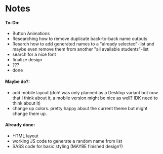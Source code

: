 # Notes

#### To-Do:

-   Button Animations
-   Researching how to remove duplicate back-to-back name outputs
-   Resarch how to add generated names to a "already selected"-list and maybe even remove them from another "all available students"-list
-   search for a nice font
-   finalize design
-   ???
-   done

#### Maybe do?:

-   add mobile layout (doh! was only planned as a Desktop variant but now that I think about it, a mobile version might be nice as well? IDK need to think about it)
-   change up colors. pretty happy about the current theme but might change them up.

#### Already done:

-   HTML layout
-   working JS code to generate a random name from list
-   SASS code for basic styling (MAYBE finished design?)
